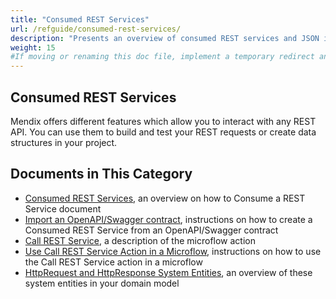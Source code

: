 ```yaml
---
title: "Consumed REST Services"
url: /refguide/consumed-rest-services/
description: "Presents an overview of consumed REST services and JSON in Mendix."
weight: 15
#If moving or renaming this doc file, implement a temporary redirect and let the respective team know they should update the URL in the product. See Mapping to Products for more details.
---
```


## Consumed REST Services

Mendix offers different features which allow you to interact with any REST API. You can use them to build and test your REST requests or create data structures in your project.

## Documents in This Category

* [Consumed REST Services](/refguide/consumed-rest-services-beta/), an overview on how to Consume a REST Service document
* [Import an OpenAPI/Swagger contract](/refguide/consumed-rest-services-beta/#installation), instructions on how to create a Consumed REST Service from an OpenAPI/Swagger contract
* [Call REST Service](/refguide/call-rest-action/), a description of the microflow action
* [Use Call REST Service Action in a Microflow](/refguide/integration/use-call-rest-action-in-microflow/), instructions on how to use the Call REST Service action in a microflow
* [HttpRequest and HttpResponse System Entities](/refguide/http-request-and-response-entities/), an overview of these system entities in your domain model
